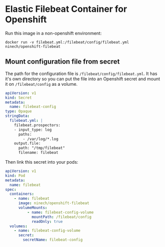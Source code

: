 # Elastic Filebeat Container for Openshift

Run this image in a non-openshift environment:

    docker run -v filebeat.yml:/filebeat/config/filebeat.yml ninech/openshift-filebeat

## Mount configuration file from secret

The path for the configuration file is `/filebeat/config/filebeat.yml`. It has it's own directory so you can put the file into an Openshift secret and mount it on `/filebeat/config` as a volume.

```yml
apiVersion: v1
kind: Secret
metadata:
  name: filebeat-config
type: Opaque
stringData:
  filebeat.yml: |
    filebeat.prospectors:
    - input_type: log
      paths:
        - /var/log/*.log
    output.file:
      path: "/tmp/filebeat"
      filename: filebeat
```

Then link this secret into your pods:

```yaml
apiVersion: v1
kind: Pod
metadata:
  name: filebeat
spec:
  containers:
    - name: filebeat
      image: ninech/openshift-filebeat
      volumeMounts:
          - name: filebeat-config-volume
            mountPath: /filebeat/config
            readOnly: true
  volumes:
    - name: filebeat-config-volume
      secret:
        secretName: filebeat-config
```
